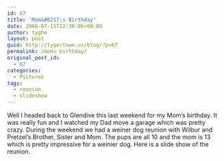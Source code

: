 ```yaml
---
id: 67
title: 'Mom&#8217;s Birthday'
date: 2008-07-15T22:30:06+00:00
author: tyghe
layout: post
guid: http://tygertown.us/blog/?p=67
permalink: /moms-birthday/
original_post_id:
  - 67
categories:
  - Pictures
tags:
  - reunion
  - slideshow
---
```

Well I headed back to Glendive this last weekend for my Mom&#8217;s birthday. It was really fun and I watched my Dad move a garage which was pretty crazy. During the weekend we had a weiner dog reunion with Wilbur and Pretzel&#8217;s Brother, Sister and Mom. The pups are all 10 and the mom is 13 which is pretty impressive for a weinier dog. Here is a slide show of the reunion.